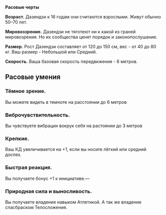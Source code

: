 **Расовые черты**

**Возраст.** Дазендзи к 16 годам они считаются взрослыми. Живут обычно 50–70 лет.

**Мировоззрение.** Дазендзи не тяготеют ни к какой из граней мировозрения. Но их сообщества ценят порядок и законопослушание.

**Размер.** Рост Дазендзи составляет от 120 до 150 см, вес - от 40 до 80 кг. Ваш размер - Небольшой или Средний.

**Скорость.** Ваша базовая скорость передвижения - 6 метров.

## Расовые умения

### **Тёмное зрение.** 
Вы можете видеть в темноте на расстоянии до 6 метров

### **Виброчувствительность**. 
Вы чувствуете вибрации вокрук себя на растоянии до 3 метров

### **Крепкие.** 
Ваш КД увеличивается на +1, если вы носите лёгкий или средний доспех.

### **Быстрая реакция.** 
Вы получаете бонус +1 к инициативе.—

### **Природная сила и выносливость**. 
Вы получаете владение навыком Атлетикой. А так же владение спасбраском Телосложения.